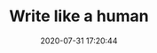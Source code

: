 ---
date: 2020-07-31 17:20:44
link:
  source: pocket
  source_url: https://getpocket.com
  text: Write like a human
  url: https://om.co/2020/07/30/write-like-a-human/
source: pocket
syndicated:
- type: pocket
  url: https://om.co/2020/07/30/write-like-a-human/
- type: mastodon
  url: https://mastodon.technology/users/roytang/statuses/104609651797758002
- type: twitter
  url: https://twitter.com/roytang/statuses/1289252027093012480/
title: Write like a human
---